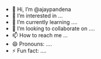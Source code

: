 - 👋 Hi, I’m @ajaypandena
- 👀 I’m interested in ... 
- 🌱 I’m currently learning ....
- 💞️ I’m looking to collaborate on ....
- 📫 How to reach me ...
- 😄 Pronouns: ....
- ⚡ Fun fact: ....
 
<!---
ajaypandena/ajaypandena is a ✨ special ✨ repository because its `README.md` (this file) appears on your GitHub profile.
You can click the Preview link to take a look at your changes.
--->

